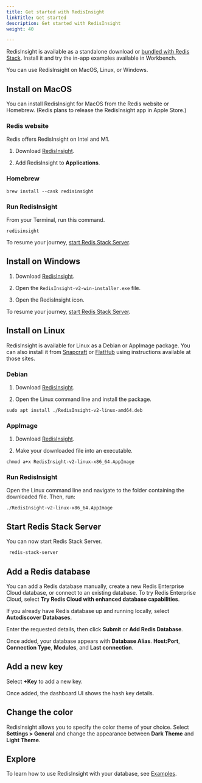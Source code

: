 ```yaml
---
title: Get started with RedisInsight
linkTitle: Get started
description: Get started with RedisInsight
weight: 40

---
```


RedisInsight is available as a standalone download or [bundled with Redis Stack](/docs/stack/get-started/install). Install it and try the in-app examples available in Workbench.


You can use RedisInsight on MacOS, Linux, or Windows.

## Install on MacOS

You can install RedisInsight for MacOS from the Redis website or Homebrew. (Redis plans to release the RedisInsight app in Apple Store.)

### Redis website

Redis offers RedisInsight on Intel and M1. 

1. Download [RedisInsight](https://redis.com/redis-enterprise/redis-insight). 

1. Add RedisInsight to **Applications**. 

### Homebrew

```
brew install --cask redisinsight
```

### Run RedisInsight

From your Terminal, run this command.

```
redisinsight
``` 

To resume your journey, [start Redis Stack Server](#start-redis-stack-server).   

## Install on Windows

1. Download [RedisInsight](https://redis.com/redis-enterprise/redis-insight). 

2. Open the `RedisInsight-v2-win-installer.exe` file.

3. Open the RedisInsight icon.

To resume your journey, [start Redis Stack Server](#start-redis-stack-server).   

## Install on Linux

RedisInsight is available for Linux as a Debian or AppImage package. You can also install it from [Snapcraft](https://snapcraft.io/redisinsight) or [FlatHub](https://flathub.org/apps/details/com.redis.RedisInsight) using instructions available at those sites.

### Debian

1. Download [RedisInsight](https://redis.com/redis-enterprise/redis-insight). 

2. Open the Linux command line and install the package.

```
sudo apt install ./RedisInsight-v2-linux-amd64.deb
```

### AppImage

1. Download [RedisInsight](https://redis.com/redis-enterprise/redis-insight). 

2. Make your downloaded file into an executable.

 ```
 chmod a+x RedisInsight-v2-linux-x86_64.AppImage

 ```

### Run RedisInsight

Open the Linux command line and navigate to the folder containing the downloaded file. Then, run:

```
./RedisInsight-v2-linux-x86_64.AppImage

```

## Start Redis Stack Server

You can now start Redis Stack Server.

```bash
 redis-stack-server
```

## Add a Redis database

You can add a Redis database manually, create a new Redis Enterprise Cloud database, or connect to an existing database. To try Redis Enterprise Cloud, select **Try Redis Cloud with enhanced database capabilities**.

If you already have Redis database up and running locally, select **Autodiscover Databases**.

Enter the requested details, then click **Submit** or **Add Redis Database**.

Once added, your database appears with **Database Alias**. **Host:Port**, **Connection Type**, **Modules**, and **Last connection**.

## Add a new key

Select **+Key** to add a new key.

Once added, the dashboard UI shows the hash key details.

## Change the color

RedisInsight allows you to specify the color theme of your choice. Select **Settings > General** and change the appearance between **Dark Theme** and **Light Theme**.

## Explore

To learn how to use RedisInsight with your database, see [Examples](/docs/ui/insight/examples).
